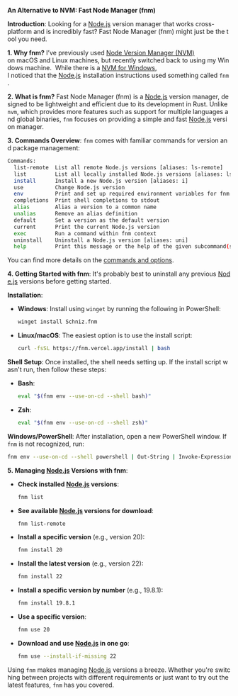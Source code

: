  **An Alternative to NVM: Fast Node Manager (fnm)**

**Introduction**: Looking for a [Node.js](https://node.js/?form=MG0AV3) version manager that works cross-platform and is incredibly fast? Fast Node Manager (fnm) might just be the tool you need.

**1. Why fnm?** I’ve previously used [Node Version Manager (NVM)](https://github.com/nvm-sh/nvm?form=MG0AV3)  on macOS and Linux machines, but recently switched back to using my Windows machine. 
While there is a [NVM for Windows](https://github.com/coreybutler/nvm-windows?form=MG0AV3), I noticed that the [Node.js](https://node.js/?form=MG0AV3) installation instructions used something called `fnm`.

**2. What is fnm?** Fast Node Manager (fnm) is a [Node.js](https://node.js/?form=MG0AV3) version manager, designed to be lightweight and efficient due to its development in Rust. Unlike `nvm`, which provides more features such as support for multiple languages and global binaries, `fnm` focuses on providing a simple and fast [Node.js](https://node.js/?form=MG0AV3) version manager.

**3. Commands Overview**: `fnm` comes with familiar commands for version and package management:

```sh
Commands:
  list-remote  List all remote Node.js versions [aliases: ls-remote]
  list         List all locally installed Node.js versions [aliases: ls]
  install      Install a new Node.js version [aliases: i]
  use          Change Node.js version
  env          Print and set up required environment variables for fnm
  completions  Print shell completions to stdout
  alias        Alias a version to a common name
  unalias      Remove an alias definition
  default      Set a version as the default version
  current      Print the current Node.js version
  exec         Run a command within fnm context
  uninstall    Uninstall a Node.js version [aliases: uni]
  help         Print this message or the help of the given subcommand(s)
```

You can find more details on the [commands and options](https://github.com/Schniz/fnm/blob/master/docs/commands.md?form=MG0AV3).

**4. Getting Started with fnm**: It's probably best to uninstall any previous [Node.js](https://node.js/?form=MG0AV3) versions before getting started.

**Installation**:

- **Windows**: Install using `winget` by running the following in PowerShell:   
    ```sh
    winget install Schniz.fnm
    ```
    
- **Linux/macOS**: The easiest option is to use the install script:
    ```sh
    curl -fsSL https://fnm.vercel.app/install | bash
    ```
    

**Shell Setup**: Once installed, the shell needs setting up. If the install script wasn't run, then follow these steps:

- **Bash**:
    ```sh
    eval "$(fnm env --use-on-cd --shell bash)"
    ```
    
- **Zsh**:
    ```sh
    eval "$(fnm env --use-on-cd --shell zsh)"
    ```
    

**Windows/PowerShell**: After installation, open a new PowerShell window. If `fnm` is not recognized, run:
```sh
fnm env --use-on-cd --shell powershell | Out-String | Invoke-Expression
```

**5. Managing [Node.js](https://node.js/?form=MG0AV3) Versions with fnm**:

- **Check installed [Node.js](https://node.js/?form=MG0AV3) versions**:    
    ```sh
    fnm list
    ```
    
- **See available [Node.js](https://node.js/?form=MG0AV3) versions for download**:
    ```sh
    fnm list-remote
    ```
    
- **Install a specific version** (e.g., version 20):
    ```sh
    fnm install 20
    ```
    
- **Install the latest version** (e.g., version 22):
    ```sh
    fnm install 22
    ```
    
- **Install a specific version by number** (e.g., 19.8.1):
    ```sh
    fnm install 19.8.1
    ```
    
- **Use a specific version**:
    ```sh
    fnm use 20
    ```
    
- **Download and use [Node.js](https://node.js/?form=MG0AV3) in one go**:
    ```sh
    fnm use --install-if-missing 22
    ```
    

Using `fnm` makes managing [Node.js](https://node.js/?form=MG0AV3) versions a breeze. Whether you're switching between projects with different requirements or just want to try out the latest features, `fnm` has you covered.
